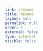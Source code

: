 ```yaml
---
link: /resume
title: Résumé
layout: null
permalink: null
order: 4
external: false
type: internal
visible: false
---
```


